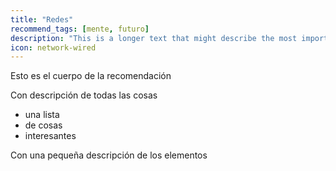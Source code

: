```yaml
---
title: "Redes"
recommend_tags: [mente, futuro]
description: "This is a longer text that might describe the most important aspect of the field"
icon: network-wired
---
```

Esto es el cuerpo de la recomendación

Con descripción de todas las cosas

* una lista
* de cosas
* interesantes

Con una pequeña descripción de los elementos